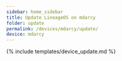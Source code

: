 ```yaml
---
sidebar: home_sidebar
title: Update LineageOS on mdarcy
folder: update
permalink: /devices/mdarcy/update/
device: mdarcy
---
```

{% include templates/device_update.md %}
